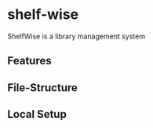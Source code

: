 # shelf-wise
ShelfWise is a library management system

## Features

## File-Structure


## Local Setup